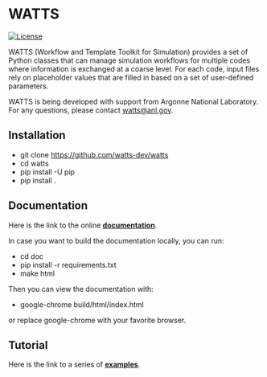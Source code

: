 # WATTS

[![License](https://img.shields.io/badge/license-MIT-green)](https://opensource.org/licenses/MIT)

WATTS (Workflow and Template Toolkit for Simulation) provides a set of Python
classes that can manage simulation workflows for multiple codes where
information is exchanged at a coarse level. For each code, input files rely on
placeholder values that are filled in based on a set of user-defined parameters.

WATTS is being developed with support from Argonne National Laboratory. For any
questions, please contact [watts@anl.gov](mailto:watts@anl.gov).

## Installation

- git clone https://github.com/watts-dev/watts
- cd watts
- pip install -U pip
- pip install .

## Documentation

Here is the link to the online [__documentation__](https://watts.readthedocs.io/en/latest/user/index.html).

In case you want to build the documentation locally, you can run:

- cd doc
- pip install -r requirements.txt
- make html

Then you can view the documentation with:
- google-chrome build/html/index.html

or replace google-chrome with your favorite browser.

## Tutorial

Here is the link to a series of [__examples__](/examples/README.md).
